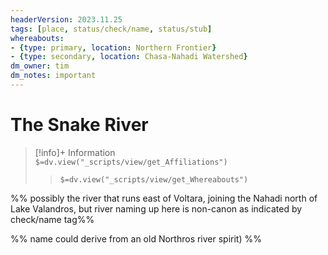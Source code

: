 ```yaml
---
headerVersion: 2023.11.25
tags: [place, status/check/name, status/stub]
whereabouts:
- {type: primary, location: Northern Frontier}
- {type: secondary, location: Chasa-Nahadi Watershed}
dm_owner: tim
dm_notes: important
---
```

# The Snake River
>[!info]+ Information  
> `$=dv.view("_scripts/view/get_Affiliations")`  
>> `$=dv.view("_scripts/view/get_Whereabouts")`

%% possibly the river that runs east of Voltara, joining the Nahadi north of Lake Valandros, but river naming up here is non-canon as indicated by check/name tag%%

%% name could derive from an old Northros river spirit) %%
